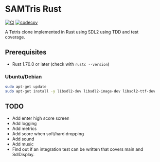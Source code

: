 # SAMTris Rust

[![CI](https://github.com/samegens/samtris-rust/actions/workflows/ci.yml/badge.svg)](https://github.com/samegens/samtris-rust/actions/workflows/ci.yml)
[![codecov](https://codecov.io/gh/samegens/samtris-rust/branch/main/graph/badge.svg)](https://codecov.io/gh/samegens/samtris-rust)

A Tetris clone implemented in Rust using SDL2 using TDD and test coverage.

## Prerequisites

- Rust 1.70.0 or later (check with ```rustc --version```)

### Ubuntu/Debian

```bash
sudo apt-get update
sudo apt-get install -y libsdl2-dev libsdl2-image-dev libsdl2-ttf-dev
```

## TODO

- Add enter high score screen
- Add logging
- Add metrics
- Add score when soft/hard dropping
- Add sound
- Add music
- Find out if an integration test can be written that covers main and SdlDisplay.
